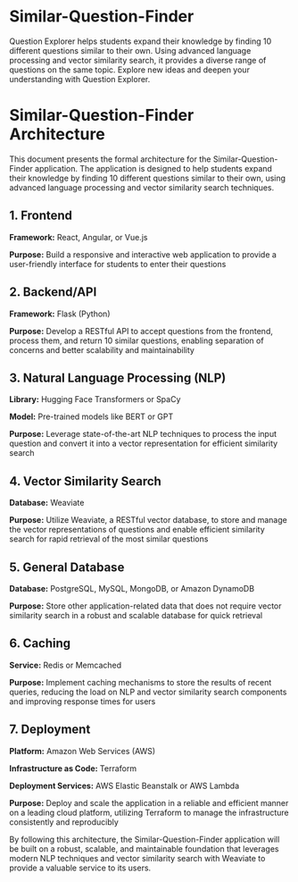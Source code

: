 # Similar-Question-Finder

Question Explorer helps students expand their knowledge by finding 10 different questions similar to their own. Using advanced language processing and vector similarity search, it provides a diverse range of questions on the same topic. Explore new ideas and deepen your understanding with Question Explorer.

# Similar-Question-Finder Architecture

This document presents the formal architecture for the Similar-Question-Finder application. The application is designed to help students expand their knowledge by finding 10 different questions similar to their own, using advanced language processing and vector similarity search techniques.

## 1. Frontend

**Framework:** React, Angular, or Vue.js

**Purpose:** Build a responsive and interactive web application to provide a user-friendly interface for students to enter their questions

## 2. Backend/API

**Framework:** Flask (Python)

**Purpose:** Develop a RESTful API to accept questions from the frontend, process them, and return 10 similar questions, enabling separation of concerns and better scalability and maintainability

## 3. Natural Language Processing (NLP)

**Library:** Hugging Face Transformers or SpaCy

**Model:** Pre-trained models like BERT or GPT

**Purpose:** Leverage state-of-the-art NLP techniques to process the input question and convert it into a vector representation for efficient similarity search

## 4. Vector Similarity Search

**Database:** Weaviate

**Purpose:** Utilize Weaviate, a RESTful vector database, to store and manage the vector representations of questions and enable efficient similarity search for rapid retrieval of the most similar questions

## 5. General Database

**Database:** PostgreSQL, MySQL, MongoDB, or Amazon DynamoDB

**Purpose:** Store other application-related data that does not require vector similarity search in a robust and scalable database for quick retrieval

## 6. Caching

**Service:** Redis or Memcached

**Purpose:** Implement caching mechanisms to store the results of recent queries, reducing the load on NLP and vector similarity search components and improving response times for users

## 7. Deployment

**Platform:** Amazon Web Services (AWS)

**Infrastructure as Code:** Terraform

**Deployment Services:** AWS Elastic Beanstalk or AWS Lambda

**Purpose:** Deploy and scale the application in a reliable and efficient manner on a leading cloud platform, utilizing Terraform to manage the infrastructure consistently and reproducibly

By following this architecture, the Similar-Question-Finder application will be built on a robust, scalable, and maintainable foundation that leverages modern NLP techniques and vector similarity search with Weaviate to provide a valuable service to its users.
